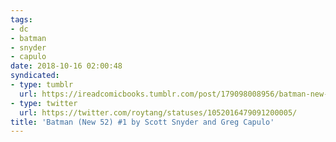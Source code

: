 ```yaml
---
tags:
- dc
- batman
- snyder
- capulo
date: 2018-10-16 02:00:48
syndicated:
- type: tumblr
  url: https://ireadcomicbooks.tumblr.com/post/179098008956/batman-new-52-1-by-scott-snyder-and-greg-capulo
- type: twitter
  url: https://twitter.com/roytang/statuses/1052016479091200005/
title: 'Batman (New 52) #1 by Scott Snyder and Greg Capulo'
---
```


